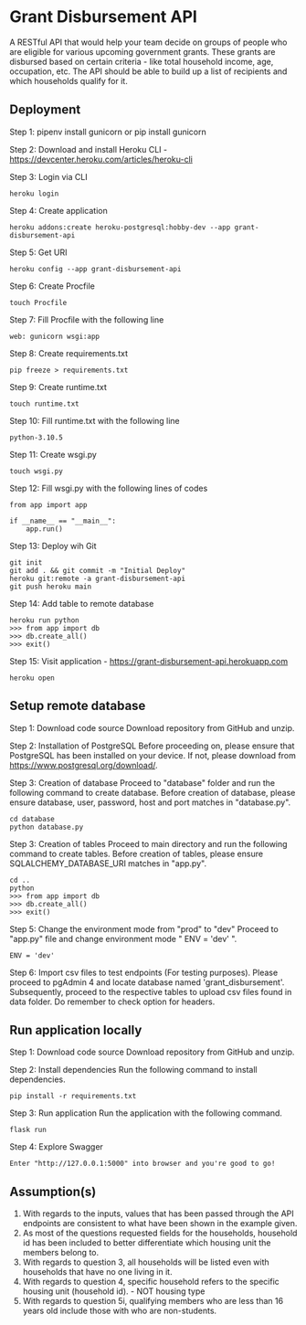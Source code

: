 # Grant Disbursement API

A RESTful API that would help your team decide on groups of people who are eligible for various upcoming government grants. These grants are disbursed based on certain criteria - like total household income, age, occupation, etc. The API should be able to build up a list of recipients and which households qualify for it. 

## Deployment 

Step 1: pipenv install gunicorn or pip install gunicorn

Step 2: Download and install Heroku CLI - https://devcenter.heroku.com/articles/heroku-cli

Step 3: Login via CLI
```
heroku login 
```

Step 4: Create application 
```
heroku addons:create heroku-postgresql:hobby-dev --app grant-disbursement-api
```

Step 5: Get URI
```
heroku config --app grant-disbursement-api
```

Step 6: Create Procfile 
```
touch Procfile
```

Step 7: Fill Procfile with the following line
```
web: gunicorn wsgi:app
```

Step 8: Create requirements.txt
```
pip freeze > requirements.txt
```

Step 9: Create runtime.txt 
```
touch runtime.txt
```

Step 10: Fill runtime.txt with the following line
```
python-3.10.5
```

Step 11: Create wsgi.py 
```
touch wsgi.py
```

Step 12: Fill wsgi.py with the following lines of codes 
```
from app import app 

if __name__ == "__main__":
    app.run()
```

Step 13: Deploy wih Git 
```
git init
git add . && git commit -m "Initial Deploy"
heroku git:remote -a grant-disbursement-api
git push heroku main
```

Step 14: Add table to remote database 
```
heroku run python
>>> from app import db 
>>> db.create_all()
>>> exit()
```

Step 15: Visit application - https://grant-disbursement-api.herokuapp.com
```
heroku open
```

## Setup remote database

Step 1: Download code source 
Download repository from GitHub and unzip. 

Step 2: Installation of PostgreSQL
Before proceeding on, please ensure that PostgreSQL has been installed on your device. If not, please download from https://www.postgresql.org/download/. 

Step 3: Creation of database 
Proceed to "database" folder and run the following command to create database.
Before creation of database, please ensure database, user, password, host and port matches in "database.py". 
```
cd database
python database.py
```

Step 3: Creation of tables
Proceed to main directory and run the following command to create tables.
Before creation of tables, please ensure SQLALCHEMY_DATABASE_URI matches in "app.py".
```
cd .. 
python
>>> from app import db 
>>> db.create_all()
>>> exit()
```

Step 5: Change the environment mode from "prod" to "dev" 
Proceed to "app.py" file and change environment mode " ENV = 'dev' ".
```
ENV = 'dev' 
```

Step 6: Import csv files to test endpoints (For testing purposes).
Please proceed to pgAdmin 4 and locate database named 'grant_disbursement'. Subsequently, proceed to the respective tables to upload csv files found in data folder. Do remember to check option for headers. 

## Run application locally

Step 1: Download code source 
Download repository from GitHub and unzip. 

Step 2: Install dependencies
Run the following command to install dependencies.
```
pip install -r requirements.txt
```

Step 3: Run application
Run the application with the following command.
```
flask run
```

Step 4: Explore Swagger
```
Enter "http://127.0.0.1:5000" into browser and you're good to go! 
```

## Assumption(s)
1. With regards to the inputs, values that has been passed through the API endpoints are consistent to what have been shown in the example given.
2. As most of the questions requested fields for the households, household id has been included to better differentiate which housing unit the members belong to. 
3. With regards to question 3, all households will be listed even with households that have no one living in it. 
4. With regards to question 4, specific household refers to the specific housing unit (household id). - NOT housing type
5. With regards to question 5i, qualifying members who are less than 16 years old include those with who are non-students. 